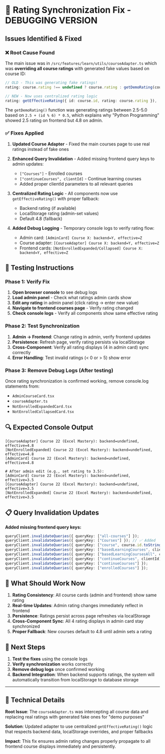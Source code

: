 # 🔧 Rating Synchronization Fix - DEBUGGING VERSION

## Issues Identified & Fixed

### ❌ **Root Cause Found**
The main issue was in `/src/features/learn/utils/courseAdapter.ts` which was **overriding all course ratings** with generated fake values based on course ID:

```typescript
// OLD - This was generating fake ratings!
rating: course.rating !== undefined ? course.rating : getDemoRating(course.id),

// NEW - Now uses centralized rating logic
rating: getEffectiveRating({ id: course.id, rating: course.rating }),
```

The `getDemoRating()` function was generating ratings between 2.5-5.0 based on `2.5 + (id % 6) * 0.5`, which explains why "Python Programming" showed 2.5 rating on frontend but 4.8 on admin.

### ✅ **Fixes Applied**

1. **Updated Course Adapter** - Fixed the main courses page to use real ratings instead of fake ones
2. **Enhanced Query Invalidation** - Added missing frontend query keys to admin updates:
   - `["Courses"]` - Enrolled courses  
   - `["continueCourses", clientId]` - Continue learning courses
   - Added proper clientId parameters to all relevant queries

3. **Centralized Rating Logic** - All components now use `getEffectiveRating()` with proper fallback:
   - Backend rating (if available)
   - LocalStorage rating (admin-set values)  
   - Default 4.8 (fallback)

4. **Added Debug Logging** - Temporary console logs to verify rating flow:
   - Admin card: `[AdminCard] Course X: backend=Y, effective=Z`
   - Course adapter: `[CourseAdapter] Course X: backend=Y, effective=Z`
   - Frontend cards: `[NotEnrolledExpanded/Collapsed] Course X: backend=Y, effective=Z`

## 🧪 Testing Instructions

### **Phase 1: Verify Fix**
1. **Open browser console** to see debug logs
2. **Load admin panel** - Check what ratings admin cards show
3. **Edit any rating** in admin panel (click rating → enter new value)
4. **Navigate to frontend courses page** - Verify rating changed
5. **Check console logs** - Verify all components show same effective rating

### **Phase 2: Test Synchronization**
1. **Admin → Frontend**: Change rating in admin, verify frontend updates
2. **Persistence**: Refresh page, verify rating persists via localStorage
3. **Cross-Component**: Verify all rating displays (4 in admin card) sync correctly
4. **Error Handling**: Test invalid ratings (< 0 or > 5) show error

### **Phase 3: Remove Debug Logs** (After testing)
Once rating synchronization is confirmed working, remove console.log statements from:
- `AdminCourseCard.tsx` 
- `courseAdapter.ts`
- `NotEnrolledExpandedCard.tsx`
- `NotEnrolledCollapsedCard.tsx`

## 🔍 Expected Console Output

```
[CourseAdapter] Course 22 (Excel Mastery): backend=undefined, effective=4.8
[NotEnrolledExpanded] Course 22 (Excel Mastery): backend=undefined, effective=4.8
[AdminCard] Course 22 (Excel Mastery): backend=undefined, effective=4.8

# After admin edit (e.g., set rating to 3.5):
[AdminCard] Course 22 (Excel Mastery): backend=undefined, effective=3.5
[CourseAdapter] Course 22 (Excel Mastery): backend=undefined, effective=3.5  
[NotEnrolledExpanded] Course 22 (Excel Mastery): backend=undefined, effective=3.5
```

## 📋 Query Invalidation Updates

**Added missing frontend query keys:**
```typescript
queryClient.invalidateQueries({ queryKey: ["all-courses"] });
queryClient.invalidateQueries({ queryKey: ["Courses"] }); // ✅ Added
queryClient.invalidateQueries({ queryKey: ["course", course.id.toString()] });
queryClient.invalidateQueries({ queryKey: ["basedLearningCourses", clientId] });
queryClient.invalidateQueries({ queryKey: ["basedLearningCoursesAll", clientId] });
queryClient.invalidateQueries({ queryKey: ["continueCourses", clientId] }); // ✅ Added clientId
queryClient.invalidateQueries({ queryKey: ["continueCourses"] });
queryClient.invalidateQueries({ queryKey: ["enrolledCourses"] });
```

## 🎯 What Should Work Now

1. **Rating Consistency**: All course cards (admin and frontend) show same rating
2. **Real-time Updates**: Admin rating changes immediately reflect in frontend
3. **Persistence**: Ratings persist across page refreshes via localStorage
4. **Cross-Component Sync**: All 4 rating displays in admin card stay synchronized
5. **Proper Fallback**: New courses default to 4.8 until admin sets a rating

## 🚀 Next Steps

1. **Test the fixes** using the console logs
2. **Verify synchronization** works correctly
3. **Remove debug logs** once confirmed working
4. **Backend Integration**: When backend supports ratings, the system will automatically transition from localStorage to database storage

---

## 🔧 Technical Details

**Root Issue**: The `courseAdapter.ts` was intercepting all course data and replacing real ratings with generated fake ones for "demo purposes"

**Solution**: Updated adapter to use centralized `getEffectiveRating()` logic that respects backend data, localStorage overrides, and proper fallbacks

**Impact**: This fix ensures admin rating changes properly propagate to all frontend course displays immediately and persistently.